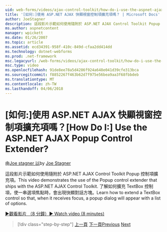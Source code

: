 ```yaml
---
uid: web-forms/videos/ajax-control-toolkit/how-do-i-use-the-aspnet-ajax-popup-control-extender
title: '[如何:]使用 ASP.NET AJAX 快顯視窗控制項擴充項嗎？ | Microsoft Docs'
author: JoeStagner
description: 這段影片示範如何使用隨附於 ASP.NET AJAX Control Toolkit Popup 控制項擴充項。 了解如何擴充 TextBox 控制項，讓...
ms.author: aspnetcontent
manager: wpickett
ms.date: 01/26/2007
ms.topic: article
ms.assetid: ecd34391-958f-410c-849d-cfaa2dd414dd
ms.technology: dotnet-webforms
ms.prod: .net-framework
msc.legacyurl: /web-forms/videos/ajax-control-toolkit/how-do-i-use-the-aspnet-ajax-popup-control-extender
msc.type: video
ms.openlocfilehash: 91de8ee78a5d4286f924a648e041d39cfe313bca
ms.sourcegitcommit: f8852267f463b62d7f975e56bea9aa3f68fbbdeb
ms.translationtype: MT
ms.contentlocale: zh-TW
ms.lasthandoff: 04/06/2018
---
```

<a name="how-do-i-use-the-aspnet-ajax-popup-control-extender"></a><span data-ttu-id="487ba-105">[如何:]使用 ASP.NET AJAX 快顯視窗控制項擴充項嗎？</span><span class="sxs-lookup"><span data-stu-id="487ba-105">[How Do I:] Use the ASP.NET AJAX Popup Control Extender?</span></span>
====================
<span data-ttu-id="487ba-106">由[Joe stagner 以](https://github.com/JoeStagner)</span><span class="sxs-lookup"><span data-stu-id="487ba-106">by [Joe Stagner](https://github.com/JoeStagner)</span></span>

<span data-ttu-id="487ba-107">這段影片示範如何使用隨附於 ASP.NET AJAX Control Toolkit Popup 控制項擴充項。</span><span class="sxs-lookup"><span data-stu-id="487ba-107">This video demonstrates the use of the Popup control extender that ships with the ASP.NET AJAX Control Toolkit.</span></span> <span data-ttu-id="487ba-108">了解如何擴充 TextBox 控制項，使一串選項焦點時，會出現快顯對話方塊。</span><span class="sxs-lookup"><span data-stu-id="487ba-108">Learn how to extend a TextBox control so that, when it receives focus, a popup dialog will appear with a list of options.</span></span>

[<span data-ttu-id="487ba-109">&#9654;觀看影片 （8 分鐘）</span><span class="sxs-lookup"><span data-stu-id="487ba-109">&#9654; Watch video (8 minutes)</span></span>](https://channel9.msdn.com/Blogs/ASP-NET-Site-Videos/how-do-i-use-the-aspnet-ajax-popup-control-extender)

> [!div class="step-by-step"]
> <span data-ttu-id="487ba-110">[上一頁](how-do-i-use-the-aspnet-ajax-textboxwatermark-control-extender.md)
> [下一頁](how-do-i-use-the-aspnet-ajax-modalpopup-extender-control.md)</span><span class="sxs-lookup"><span data-stu-id="487ba-110">[Previous](how-do-i-use-the-aspnet-ajax-textboxwatermark-control-extender.md)
[Next](how-do-i-use-the-aspnet-ajax-modalpopup-extender-control.md)</span></span>

